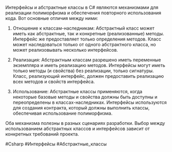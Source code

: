 
Интерфейсы и абстрактные классы в C# являются механизмами для реализации полиморфизма и обеспечения повторного использования кода. Вот основные отличия между ними:

1. Отношение к классам-наследникам: Абстрактный класс может иметь как абстрактные, так и конкретные (реализованные) методы. Интерфейс же предоставляет только определения методов. Класс может наследоваться только от одного абстрактного класса, но может реализовывать несколько интерфейсов.

2. Реализация: Абстрактным классам разрешено иметь переменные экземпляра и иметь реализацию методов. Интерфейсы могут иметь только методы (и свойства) без реализации, только сигнатуры. Класс, реализующий интерфейс, должен предоставить реализацию всех методов и свойств интерфейса.

3. Использование: Абстрактные классы применяются, когда некоторые базовые методы и свойства должны быть доступны и переопределены в классах-наследниках. Интерфейсы используются для создания контракта, который должны выполнить классы, обеспечивая использование полиморфизма.

Оба механизма полезны в разных сценариях разработки. Выбор между использованием абстрактных классов и интерфейсов зависит от конкретных требований проекта.

#Csharp #Интерфейсы #Абстрактные_классы